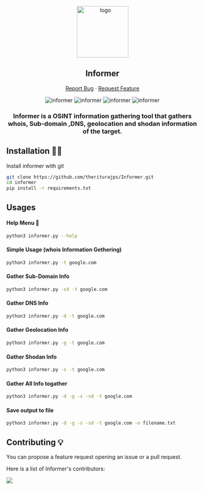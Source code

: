 <!-- PROJECT LOGO -->
<br />
<div align="center">
  <a href="#">
    <img src="https://upcdn.io/W142hJk/raw/demo/4mqvR9PaEm.png" alt="logo" height="135px">
  </a>

  <h2 align="center">Informer</h2>
  <p align="center">
    <a
      href="https://github.com/theriturajps/Informer/issues/new?assignees=&labels=bug">Report
      Bug</a>
    ·
    <a href="https://github.com/theriturajps/Informer/issues">Request Feature</a>
  </p>

  <img alt="informer" src="https://img.shields.io/github/stars/theriturajps/informer">
  <img alt="informer" src="https://img.shields.io/github/issues/theriturajps/informer">
  <img alt="informer" src="https://img.shields.io/github/languages/code-size/theriturajps/informer">
  <img alt="informer" src="https://img.shields.io/apm/l/atomic-design-ui.svg?)](https://github.com/tterb/atomic-design-ui/blob/master/LICENSEs">
  

</div>

<h3 align="center">Informer is a OSINT information gathering tool that gathers whois, Sub-domain ,DNS, geolocation and shodan information of the target.</h3>

## Installation 🧑‍🔧​

Install informer with git

```bash
git clone https://github.com/theriturajps/Informer.git
cd informer
pip install -r requirements.txt
```


## Usages 

#### Help Menu 👀​
```bash
python3 informer.py --help
```

#### Simple Usage (whois Information Gethering)
```bash
python3 informer.py -t google.com
```

#### Gather Sub-Domain Info
```bash
python3 informer.py -sd -t google.com
```

#### Gather DNS Info
```bash
python3 informer.py -d -t google.com
```

#### Gather Geolocation Info
```bash
python3 informer.py -g -t google.com
```

#### Gather Shodan Info
```bash
python3 informer.py -s -t google.com
```

#### Gather All Info togather
```bash
python3 informer.py -d -g -s -sd -t google.com
```

#### Save output to file
```bash
python3 informer.py -d -g -s -sd -t google.com -o filename.txt
```

## Contributing 💡

You can propose a feature request opening an issue or a pull request.

Here is a list of Informer's contributors:

<a href="https://github.com/theriturajps">
  <img src="https://avatars.githubusercontent.com/u/107362757?s=96&v=4" />
</a>
